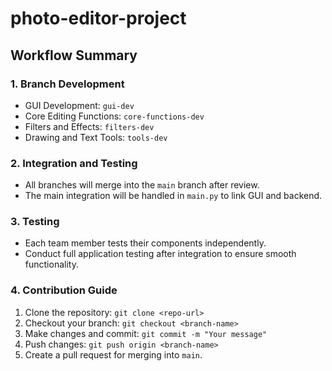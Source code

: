 # photo-editor-project

## Workflow Summary

### 1. Branch Development
- GUI Development: `gui-dev`
- Core Editing Functions: `core-functions-dev`
- Filters and Effects: `filters-dev`
- Drawing and Text Tools: `tools-dev`

### 2. Integration and Testing
- All branches will merge into the `main` branch after review.
- The main integration will be handled in `main.py` to link GUI and backend.

### 3. Testing
- Each team member tests their components independently.
- Conduct full application testing after integration to ensure smooth functionality.

### 4. Contribution Guide
1. Clone the repository: `git clone <repo-url>`
2. Checkout your branch: `git checkout <branch-name>`
3. Make changes and commit: `git commit -m "Your message"`
4. Push changes: `git push origin <branch-name>`
5. Create a pull request for merging into `main`.
